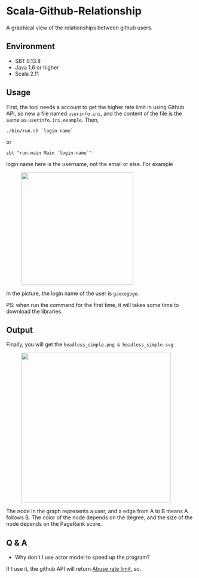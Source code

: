 # Scala-Github-Relationship

A graphical view of the relationships between github users.

## Environment

* SBT 0.13.8
* Java 1.6 or higher
* Scala 2.11

## Usage

First, the tool needs a account to get the higher rate limit in using Github API, so new a file named `userinfo.ini`, and the content of the file is the same as `userinfo.ini.example`. Then,

	./bin/run.sh `login-name`
or

	sbt "run-main Main `login-name`"

login name here is the username, not the email or else. For example

<figure>
	<img src="http://gaocegege.com/scala-github-relationship/username.png", height="300">
</figure>

In the picture, the login name of the user is `gaocegege`.

PS: when run the command for the first time, it will takes some time to download the libraries.

## Output

Finally, you will get the `headless_simple.png & headless_simple.svg`

<figure>
	<img src="http://gaocegege.com/scala-github-relationship/example.png", height="400">
</figure>

The node in the graph represents a user, and a edge from A to B means A follows B. The color of the node depends on the degree, and the size of the node depends on the PageRank score.

## Q & A

* Why don't I use actor model to speed up the program?

If I use it, the github API will return [Abuse rate limit](https://developer.github.com/v3/#abuse-rate-limits), so.
